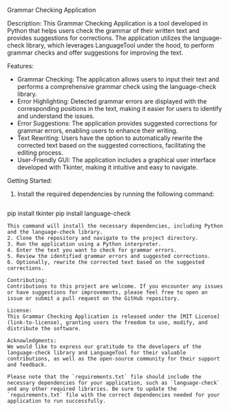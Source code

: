 Grammar Checking Application

Description:
This Grammar Checking Application is a tool developed in Python that helps users check the grammar of their written text and provides suggestions for corrections. The application utilizes the language-check library, which leverages LanguageTool under the hood, to perform grammar checks and offer suggestions for improving the text.

Features:
- Grammar Checking: The application allows users to input their text and performs a comprehensive grammar check using the language-check library.
- Error Highlighting: Detected grammar errors are displayed with the corresponding positions in the text, making it easier for users to identify and understand the issues.
- Error Suggestions: The application provides suggested corrections for grammar errors, enabling users to enhance their writing.
- Text Rewriting: Users have the option to automatically rewrite the corrected text based on the suggested corrections, facilitating the editing process.
- User-Friendly GUI: The application includes a graphical user interface developed with Tkinter, making it intuitive and easy to navigate.

Getting Started:
1. Install the required dependencies by running the following command:
   ```
pip install tkinter
pip install language-check

   ```
   This command will install the necessary dependencies, including Python and the language-check library.
2. Clone the repository and navigate to the project directory.
3. Run the application using a Python interpreter.
4. Enter the text you want to check for grammar errors.
5. Review the identified grammar errors and suggested corrections.
6. Optionally, rewrite the corrected text based on the suggested corrections.

Contributing:
Contributions to this project are welcome. If you encounter any issues or have suggestions for improvements, please feel free to open an issue or submit a pull request on the GitHub repository.

License:
This Grammar Checking Application is released under the [MIT License](link-to-license), granting users the freedom to use, modify, and distribute the software.

Acknowledgments:
We would like to express our gratitude to the developers of the language-check library and LanguageTool for their valuable contributions, as well as the open-source community for their support and feedback.

Please note that the `requirements.txt` file should include the necessary dependencies for your application, such as `language-check` and any other required libraries. Be sure to update the `requirements.txt` file with the correct dependencies needed for your application to run successfully.
